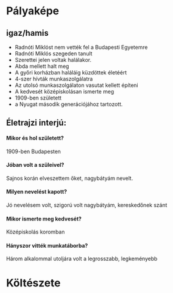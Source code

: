 # Pályaképe
## igaz/hamis
- Radnóti Miklóst nem vették fel a Budapesti Egyetemre
- Radnóti Miklós szegeden tanult
- Szerettei jelen voltak halálakor.
- Abda mellett halt meg
- A győri korházban haláláig küzdöttek életéért
- 4-szer hívták munkaszolgálatra
- Az utolsó munkaszolgálaton vasutat kellett építeni
- A kedvesét középiskolásan ismerte meg
- 1909-ben született
- a Nyugat második generációjához tartozott.

## Életrajzi interjú:
#### Mikor és hol született?
1909-ben Budapesten 
#### Jóban volt a szüleivel?
Sajnos korán elveszettem őket, nagybátyám nevelt.
#### Milyen nevelést kapott?
Jó nevelésem volt, szigorú volt nagybátyám, kereskedőnek szánt
#### Mikor ismerte meg kedvesét?
Középiskolás koromban
#### Hányszor vitték munkatáborba?
Három alkalommal utoljára volt a legrosszabb, legkeményebb

# Költészete


